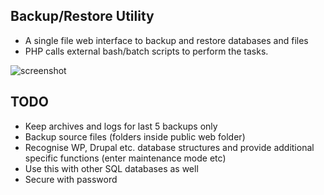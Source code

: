 ## Backup/Restore Utility
- A single file web interface to backup and restore databases and files
- PHP calls external bash/batch scripts to perform the tasks.

![screenshot](https://github.com/dtabirca/webackuptool/blob/master/screenshot.png "demo")

## TODO
- Keep archives and logs for last 5 backups only
- Backup source files (folders inside public web folder)
- Recognise WP, Drupal etc. database structures and provide additional specific functions 
(enter maintenance mode etc)
- Use this with other SQL databases as well
- Secure with password